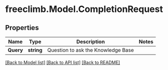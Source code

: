 # freeclimb.Model.CompletionRequest

## Properties

Name | Type | Description | Notes
------------ | ------------- | ------------- | -------------
**Query** | **string** | Question to ask the Knowledge Base | 

[[Back to Model list]](../README.md#documentation-for-models) [[Back to API list]](../README.md#documentation-for-api-endpoints) [[Back to README]](../README.md)

